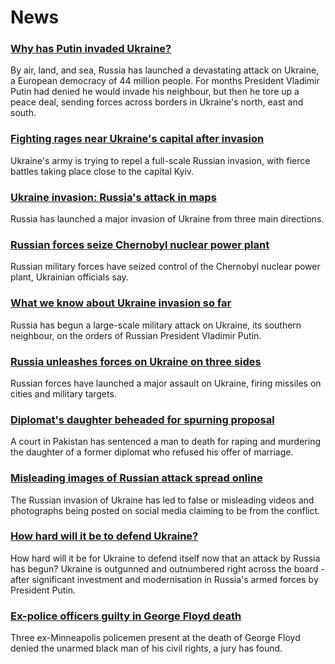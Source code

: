 # News
### [Why has Putin invaded Ukraine?](https://www.bbc.com/news/world-europe-56720589)
By air, land, and sea, Russia has launched a devastating attack on Ukraine, a European democracy of 44 million people. For months President Vladimir Putin had denied he would invade his neighbour, but then he tore up a peace deal, sending forces across borders in Ukraine's north, east and south.
### [Fighting rages near Ukraine's capital after invasion](https://www.bbc.com/news/world-europe-60513116)
Ukraine's army is trying to repel a full-scale Russian invasion, with fierce battles taking place close to the capital Kyiv.
### [Ukraine invasion: Russia's attack in maps](https://www.bbc.com/news/world-europe-60506682)
Russia has launched a major invasion of Ukraine from three main directions.
### [Russian forces seize Chernobyl nuclear power plant](https://www.bbc.com/news/world-us-canada-60514228)
Russian military forces have seized control of the Chernobyl nuclear power plant, Ukrainian officials say.
### [What we know about Ukraine invasion so far](https://www.bbc.com/news/world-europe-60504334)
Russia has begun a large-scale military attack on Ukraine, its southern neighbour, on the orders of Russian President Vladimir Putin.
### [Russia unleashes forces on Ukraine on three sides](https://www.bbc.com/news/world-europe-60503037)
Russian forces have launched a major assault on Ukraine, firing missiles on cities and military targets. 
### [Diplomat's daughter beheaded for spurning proposal](https://www.bbc.com/news/world-asia-60514698)
A court in Pakistan has sentenced a man to death for raping and murdering the daughter of a former diplomat who refused his offer of marriage.
### [Misleading images of Russian attack spread online](https://www.bbc.com/news/60513452)
The Russian invasion of Ukraine has led to false or misleading videos and photographs being posted on social media claiming to be from the conflict.
### [How hard will it be to defend Ukraine?](https://www.bbc.com/news/world-europe-60492860)
How hard will it be for Ukraine to defend itself now that an attack by Russia has begun? Ukraine is outgunned and outnumbered right across the board - after significant investment and modernisation in Russia's armed forces by President Putin. 
### [Ex-police officers guilty in George Floyd death](https://www.bbc.com/news/world-us-canada-60512531)
Three ex-Minneapolis policemen present at the death of George Floyd denied the unarmed black man of his civil rights, a jury has found. 
